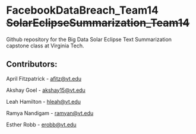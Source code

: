 # FacebookDataBreach_Team14 ~~SolarEclipseSummarization_Team14~~
Github repository for the Big Data Solar Eclipse Text Summarization capstone class at Virginia Tech.

## Contributors:
April Fitzpatrick - afitz@vt.edu

Akshay Goel - akshay15@vt.edu

Leah Hamilton - hleah@vt.edu

Ramya Nandigam - ramyan@vt.edu

Esther Robb - erobb@vt.edu
